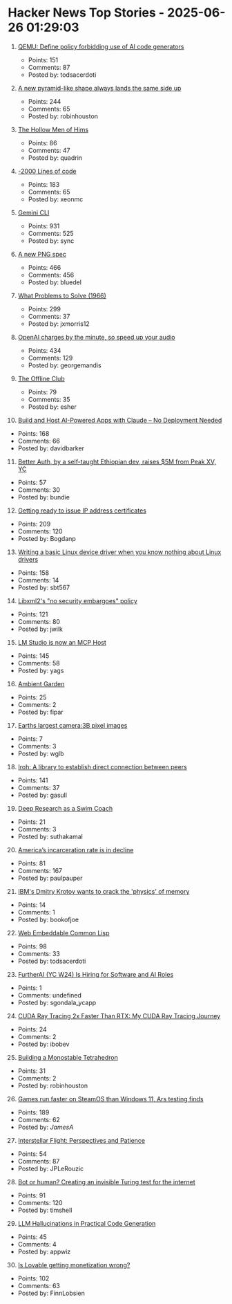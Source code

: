 # Hacker News Top Stories - 2025-06-26 01:29:03

1. [QEMU: Define policy forbidding use of AI code generators](https://github.com/qemu/qemu/commit/3d40db0efc22520fa6c399cf73960dced423b048)
   - Points: 151
   - Comments: 87
   - Posted by: todsacerdoti

2. [A new pyramid-like shape always lands the same side up](https://www.quantamagazine.org/a-new-pyramid-like-shape-always-lands-the-same-side-up-20250625/)
   - Points: 244
   - Comments: 65
   - Posted by: robinhouston

3. [The Hollow Men of Hims](https://www.alexkesin.com/p/the-hollow-men-of-hims)
   - Points: 86
   - Comments: 47
   - Posted by: quadrin

4. [-2000 Lines of code](https://www.folklore.org/Negative_2000_Lines_Of_Code.html)
   - Points: 183
   - Comments: 65
   - Posted by: xeonmc

5. [Gemini CLI](https://blog.google/technology/developers/introducing-gemini-cli-open-source-ai-agent/)
   - Points: 931
   - Comments: 525
   - Posted by: sync

6. [A new PNG spec](https://www.programmax.net/articles/png-is-back/)
   - Points: 466
   - Comments: 456
   - Posted by: bluedel

7. [What Problems to Solve (1966)](http://genius.cat-v.org/richard-feynman/writtings/letters/problems)
   - Points: 299
   - Comments: 37
   - Posted by: jxmorris12

8. [OpenAI charges by the minute, so speed up your audio](https://george.mand.is/2025/06/openai-charges-by-the-minute-so-make-the-minutes-shorter/)
   - Points: 434
   - Comments: 129
   - Posted by: georgemandis

9. [The Offline Club](https://www.theoffline-club.com)
   - Points: 79
   - Comments: 35
   - Posted by: esher

10. [Build and Host AI-Powered Apps with Claude – No Deployment Needed](https://www.anthropic.com/news/claude-powered-artifacts)
   - Points: 168
   - Comments: 66
   - Posted by: davidbarker

11. [Better Auth, by a self-taught Ethiopian dev, raises $5M from Peak XV, YC](https://techcrunch.com/2025/06/25/this-self-taught-ethiopian-dev-built-an-authentication-tool-and-got-into-yc/)
   - Points: 57
   - Comments: 30
   - Posted by: bundie

12. [Getting ready to issue IP address certificates](https://community.letsencrypt.org/t/getting-ready-to-issue-ip-address-certificates/238777)
   - Points: 209
   - Comments: 120
   - Posted by: Bogdanp

13. [Writing a basic Linux device driver when you know nothing about Linux drivers](https://crescentro.se/posts/writing-drivers/)
   - Points: 158
   - Comments: 14
   - Posted by: sbt567

14. [Libxml2's "no security embargoes" policy](https://lwn.net/SubscriberLink/1025971/73f269ad3695186d/)
   - Points: 121
   - Comments: 80
   - Posted by: jwilk

15. [LM Studio is now an MCP Host](https://lmstudio.ai/blog/lmstudio-v0.3.17)
   - Points: 145
   - Comments: 58
   - Posted by: yags

16. [Ambient Garden](https://ambient.garden)
   - Points: 25
   - Comments: 2
   - Posted by: fipar

17. [Earths largest camera:3B pixel images](https://www.nytimes.com/interactive/2025/06/19/science/rubin-observatory-camera.html)
   - Points: 7
   - Comments: 3
   - Posted by: wglb

18. [Iroh: A library to establish direct connection between peers](https://github.com/n0-computer/iroh)
   - Points: 141
   - Comments: 37
   - Posted by: gasull

19. [Deep Research as a Swim Coach](https://suthakamal.substack.com/p/swimming-with-an-ai-coach)
   - Points: 21
   - Comments: 3
   - Posted by: suthakamal

20. [America’s incarceration rate is in decline](https://www.theatlantic.com/ideas/archive/2025/06/prisoner-populations-are-plummeting/683310/)
   - Points: 81
   - Comments: 167
   - Posted by: paulpauper

21. [IBM's Dmitry Krotov wants to crack the 'physics' of memory](https://research.ibm.com/blog/dmitry-krotov-ai-physics)
   - Points: 14
   - Comments: 1
   - Posted by: bookofjoe

22. [Web Embeddable Common Lisp](https://turtleware.eu/static/paste/wecl-test-gl/main.html)
   - Points: 98
   - Comments: 33
   - Posted by: todsacerdoti

23. [FurtherAI (YC W24) Is Hiring for Software and AI Roles](https://www.ycombinator.com/companies/furtherai/jobs)
   - Points: 1
   - Comments: undefined
   - Posted by: sgondala_ycapp

24. [CUDA Ray Tracing 2x Faster Than RTX: My CUDA Ray Tracing Journey](https://karimsayedre.github.io/RTIOW.html)
   - Points: 24
   - Comments: 2
   - Posted by: ibobev

25. [Building a Monostable Tetrahedron](https://arxiv.org/abs/2506.19244)
   - Points: 31
   - Comments: 2
   - Posted by: robinhouston

26. [Games run faster on SteamOS than Windows 11, Ars testing finds](https://arstechnica.com/gaming/2025/06/games-run-faster-on-steamos-than-windows-11-ars-testing-finds/)
   - Points: 189
   - Comments: 62
   - Posted by: _JamesA_

27. [Interstellar Flight: Perspectives and Patience](https://www.centauri-dreams.org/2025/06/25/interstellar-flight-perspectives-and-patience/)
   - Points: 54
   - Comments: 87
   - Posted by: JPLeRouzic

28. [Bot or human? Creating an invisible Turing test for the internet](https://research.roundtable.ai/proof-of-human/)
   - Points: 91
   - Comments: 120
   - Posted by: timshell

29. [LLM Hallucinations in Practical Code Generation](https://dl.acm.org/doi/10.1145/3728894)
   - Points: 45
   - Comments: 4
   - Posted by: appwiz

30. [Is Lovable getting monetization wrong?](https://getlago.substack.com/p/lovable-makes-60m-in-6-monthsbut)
   - Points: 102
   - Comments: 63
   - Posted by: FinnLobsien

